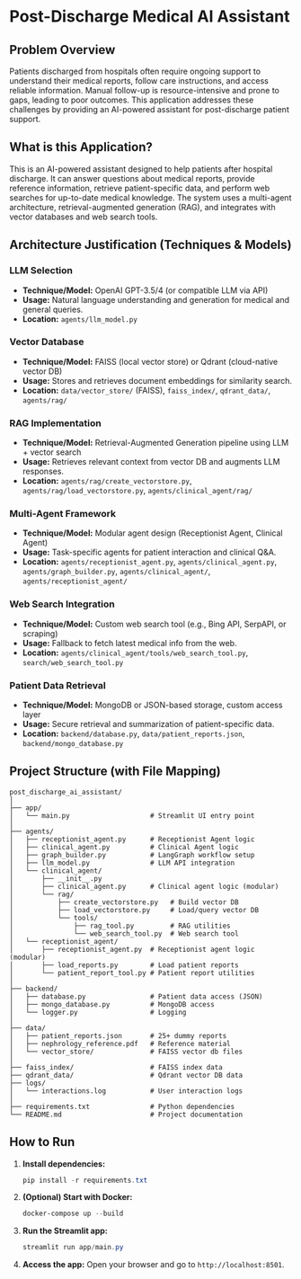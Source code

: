 # Post-Discharge Medical AI Assistant

## Problem Overview
Patients discharged from hospitals often require ongoing support to understand their medical reports, follow care instructions, and access reliable information. Manual follow-up is resource-intensive and prone to gaps, leading to poor outcomes. This application addresses these challenges by providing an AI-powered assistant for post-discharge patient support.

## What is this Application?
This is an AI-powered assistant designed to help patients after hospital discharge. It can answer questions about medical reports, provide reference information, retrieve patient-specific data, and perform web searches for up-to-date medical knowledge. The system uses a multi-agent architecture, retrieval-augmented generation (RAG), and integrates with vector databases and web search tools.

## Architecture Justification (Techniques & Models)

### LLM Selection
- **Technique/Model:** OpenAI GPT-3.5/4 (or compatible LLM via API)
- **Usage:** Natural language understanding and generation for medical and general queries.
- **Location:** `agents/llm_model.py`

### Vector Database
- **Technique/Model:** FAISS (local vector store) or Qdrant (cloud-native vector DB)
- **Usage:** Stores and retrieves document embeddings for similarity search.
- **Location:** `data/vector_store/` (FAISS), `faiss_index/`, `qdrant_data/`, `agents/rag/`

### RAG Implementation
- **Technique/Model:** Retrieval-Augmented Generation pipeline using LLM + vector search
- **Usage:** Retrieves relevant context from vector DB and augments LLM responses.
- **Location:** `agents/rag/create_vectorstore.py`, `agents/rag/load_vectorstore.py`, `agents/clinical_agent/rag/`

### Multi-Agent Framework
- **Technique/Model:** Modular agent design (Receptionist Agent, Clinical Agent)
- **Usage:** Task-specific agents for patient interaction and clinical Q&A.
- **Location:** `agents/receptionist_agent.py`, `agents/clinical_agent.py`, `agents/graph_builder.py`, `agents/clinical_agent/`, `agents/receptionist_agent/`

### Web Search Integration
- **Technique/Model:** Custom web search tool (e.g., Bing API, SerpAPI, or scraping)
- **Usage:** Fallback to fetch latest medical info from the web.
- **Location:** `agents/clinical_agent/tools/web_search_tool.py`, `search/web_search_tool.py`

### Patient Data Retrieval
- **Technique/Model:** MongoDB or JSON-based storage, custom access layer
- **Usage:** Secure retrieval and summarization of patient-specific data.
- **Location:** `backend/database.py`, `data/patient_reports.json`, `backend/mongo_database.py`

## Project Structure (with File Mapping)

```
post_discharge_ai_assistant/
│
├── app/
│   └── main.py                    # Streamlit UI entry point
│
├── agents/
│   ├── receptionist_agent.py      # Receptionist Agent logic
│   ├── clinical_agent.py          # Clinical Agent logic
│   ├── graph_builder.py           # LangGraph workflow setup
│   ├── llm_model.py               # LLM API integration
│   └── clinical_agent/
│       ├── __init__.py
│       ├── clinical_agent.py      # Clinical agent logic (modular)
│       └── rag/
│           ├── create_vectorstore.py   # Build vector DB
│           ├── load_vectorstore.py     # Load/query vector DB
│           └── tools/
│               ├── rag_tool.py         # RAG utilities
│               └── web_search_tool.py  # Web search tool
│   └── receptionist_agent/
│       ├── receptionist_agent.py  # Receptionist agent logic (modular)
│       ├── load_reports.py        # Load patient reports
│       └── patient_report_tool.py # Patient report utilities
│
├── backend/
│   ├── database.py                # Patient data access (JSON)
│   ├── mongo_database.py          # MongoDB access
│   └── logger.py                  # Logging
│
├── data/
│   ├── patient_reports.json       # 25+ dummy reports
│   ├── nephrology_reference.pdf   # Reference material
│   └── vector_store/              # FAISS vector db files
│
├── faiss_index/                   # FAISS index data
├── qdrant_data/                   # Qdrant vector DB data
├── logs/
│   └── interactions.log           # User interaction logs
│
├── requirements.txt               # Python dependencies
└── README.md                      # Project documentation
```

## How to Run

1. **Install dependencies:**
   ```powershell
   pip install -r requirements.txt
   ```
2. **(Optional) Start with Docker:**
   ```powershell
   docker-compose up --build
   ```
3. **Run the Streamlit app:**
   ```powershell
   streamlit run app/main.py
   ```

4. **Access the app:**
   Open your browser and go to `http://localhost:8501`.
